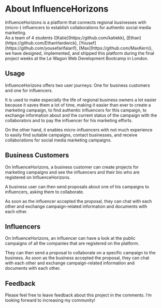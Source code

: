 <!DOCTYPE html>
<html>

<head>
  <meta charset="utf-8">
  <meta name="viewport" content="width=device-width, initial-scale=1.0">
  <link rel="stylesheet" href="https://stackedit.io/style.css" />
</head>

<body class="stackedit">
  <div class="stackedit__html"><h1 id="about-influencehorizons">About InfluenceHorizons</h1>
<p>InfluenceHorizons is a platform that connects regional businesses with (micro-) influencers to establish collaborations for authentic social media marketing.<br>
As a team of 4 students ([Katie](https://github.com/katiekk), [Ethan](https://github.com/EthanHardwick), [Yousef](https://github.com/yousefarifalarif), [Max](https://github.com/MaxKern)), we have designed, implemented, and shipped this platform during the final project weeks at the Le Wagon Web Development Bootcamp in London.</p>
<h2 id="usage">Usage</h2>
<p>InfluenceHorizons offers two user journeys: One for business customers and one for influencers.</p>
<p>It is used to make especially the life of regional business owners a lot easier because it saves them a lot of time, making it easier than ever to create a marketing campaign, to find authentic influencers for this campaign, to exchange information about and the current status of the campaign with the collaborators and to pay the influencer for his marketing efforts.</p>
<p>On the other hand, it enables micro-influencers with not much experience to easily find suitable campaigns, contact businesses, and receive collaborations for social media marketing campaigns.</p>
<h2 id="business-customers">Business Customers</h2>
<p>On InfluenceHorizons, a business customer can create projects for marketing campaigns and see the influencers and their bio who are registered on InfluenceHorizons.</p>
<p>A business user can then send proposals about one of his campaigns to influencers, asking them to collaborate.</p>
<p>As soon as the influencer accepted the proposal, they can chat with each other and exchange campaign-related information and documents with each other.</p>
<h2 id="influencers">Influencers</h2>
<p>On InfluenceHorizons, an influencer can have a look at the public campaigns of all the companies that are registered on the platform.</p>
<p>They can then send a proposal to collaborate on a specific campaign to the business. As soon as the business accepted the proposal, they can chat with each other and exchange campaign-related information and documents with each other.</p>
<h2 id="feedback">Feedback</h2>
<p>Please feel free to leave feedback about this project in the comments. I’m looking forward to increasing my community!</p>
</div>
</body>

</html>
